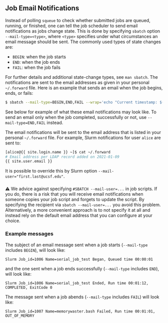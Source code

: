 ## Job Email Notifications

Instead of polling `squeue` to check whether submitted jobs are queued, running, or finished, one can tell the job scheduler to send email notifications as jobs change state.  This is done by specifying `sbatch` option `--mail-type=<type>`, where `<type>` specifies under what circumstances an email message should be sent.  The commonly used types of state changes are:

* `BEGIN`: when the job starts 
* `END`: when the job ends
* `FAIL`: when the job fails

For further details and additional state-change types, see `man sbatch`.  The notifications are sent to the email addresses as given in your personal `~/.forward` file.  Here is an example that sends an email when the job begins, ends, or fails:

```sh
$ sbatch --mail-type=BEGIN,END,FAIL --wrap='echo "Current timestamp: $(date)"'
```

See below for example of what these email notifications may look like.  To send an email only when the job completed, successfully or not, use `--mail-type=END,FAIL` instead.


The email notifications will be sent to the email address that is listed in your personal `~/.forward` file.  For example, Slurm notifications for user `alice` are sent to:

```sh
[alice@{{ site.login.name }} ~]$ cat ~/.forward
# Email address per LDAP record added on 2021-01-09
{{ site.user.email }}
```

It is possible to override this by Slurm option `--mail-user="first.last@ucsf.edu"`.


<div class="alert alert-warning" role="alert" style="margin-top: 3ex">
<span>⚠️</span> We advice against specifying <code>#SBATCH --mail-user=...</code> in job scripts.  If you do, there is a risk that you will receive email notifications when someone copies your job script and forgets to update the script.  By specifying the recipient via <code>sbatch --mail-user=...</code> you avoid this problem.  Alternatively, a more convenient approach is to not specify it at all and instead rely on the default email address that you can configure at your choice.
</div>


### Example messages

The subject of an email message sent when a job starts (`--mail-type` includes `BEGIN`), will look like:

```lang-none
Slurm Job_id=1006 Name=serial_job_test Began, Queued time 00:00:01
```

and the one sent when a job ends successfully (`--mail-type` includes `END`), will look like:

```lang-none
Slurm Job_id=1006 Name=serial_job_test Ended, Run time 00:01:12, COMPLETED, ExitCode 0
```

The message sent when a job abends (`--mail-type` includes `FAIL`) will look like:

```lang-none
Slurm Job_id=1007 Name=memorywaster.bash Failed, Run time 00:01:01, OUT_OF_MEMORY
```
